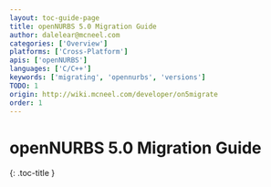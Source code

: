 ```yaml
---
layout: toc-guide-page
title: openNURBS 5.0 Migration Guide
author: dalelear@mcneel.com
categories: ['Overview']
platforms: ['Cross-Platform']
apis: ['openNURBS']
languages: ['C/C++']
keywords: ['migrating', 'opennurbs', 'versions']
TODO: 1
origin: http://wiki.mcneel.com/developer/on5migrate
order: 1
---
```


# openNURBS 5.0 Migration Guide
{: .toc-title }
